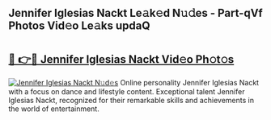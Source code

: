 ## Jennifer Iglesias Nackt Le𝚊k𝚎d N𝚞𝚍es - Part-qVf Photos Vid𝚎o Le𝚊ks updaQ

# <h2><a href="http://fb0beq.evod.top/?m=Jennifer+Iglesias+Nackt">🔗 👉🔴 Jennifer Iglesias Nackt Vid𝚎o Ph𝚘t𝚘s</a></h2>

[![Jennifer Iglesias Nackt N𝚞d𝚎s](https://i.imgur.com/8V9OHl7.gif)](http://fb0beq.evod.top/?m=Jennifer+Iglesias+Nackt)
Online personality Jennifer Iglesias Nackt with a focus on dance and lifestyle content. Exceptional talent Jennifer Iglesias Nackt, recognized for their remarkable skills and achievements in the world of entertainment. 
